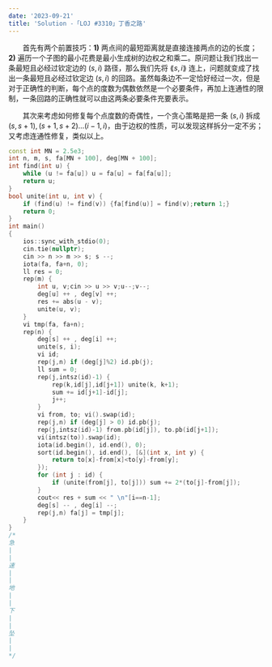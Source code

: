 ```yaml
---
date: '2023-09-21'
title: 'Solution -「LOJ #3310」丁香之路'
---
```


&emsp;&emsp;首先有两个前置技巧：**1)** 两点间的最短距离就是直接连接两点的边的长度；**2)** 遍历一个子图的最小花费是最小生成树的边权之和乘二。原问题让我们找出一条最短且必经过钦定边的 $( s, i )$ 路径，那么我们先将 $\lang s , i \rang$ 连上，问题就变成了找出一条最短且必经过钦定边 $( s, i)$ 的回路。虽然每条边不一定恰好经过一次，但是对于正确性的判断，每个点的度数为偶数依然是一个必要条件，再加上连通性的限制，一条回路的正确性就可以由这两条必要条件充要表示。

&emsp;&emsp;其次来考虑如何修复每个点度数的奇偶性，一个贪心策略是把一条 $(s, i)$ 拆成 $(s, s+1), (s+1, s+2) \dots (i-1, i)$，由于边权的性质，可以发现这样拆分一定不劣；又考虑连通性修复，类似以上。

```cpp
const int MN = 2.5e3;
int n, m, s, fa[MN + 100], deg[MN + 100];
int find(int u) {
    while (u != fa[u]) u = fa[u] = fa[fa[u]];
    return u;
}
bool unite(int u, int v) {
    if (find(u) != find(v)) {fa[find(u)] = find(v);return 1;}
    return 0;
}
int main()
{
    ios::sync_with_stdio(0);
    cin.tie(nullptr);
    cin >> n >> m >> s; s --;
    iota(fa, fa+n, 0);
    ll res = 0;
    rep(m) {
        int u, v;cin >> u >> v;u--;v--;
        deg[u] ++ , deg[v] ++;
        res += abs(u - v);
        unite(u, v);
    }
    vi tmp(fa, fa+n);
    rep(n) {
        deg[s] ++ , deg[i] ++;
        unite(s, i);
        vi id;
        rep(j,n) if (deg[j]%2) id.pb(j);
        ll sum = 0;
        rep(j,intsz(id)-1) {
            rep(k,id[j],id[j+1]) unite(k, k+1);
            sum += id[j+1]-id[j];
            j++;
        }
        vi from, to; vi().swap(id);
        rep(j,n) if (deg[j] > 0) id.pb(j);
        rep(j,intsz(id)-1) from.pb(id[j]), to.pb(id[j+1]);
        vi(intsz(to)).swap(id);
        iota(id.begin(), id.end(), 0);
        sort(id.begin(), id.end(), [&](int x, int y) {
            return to[x]-from[x]<to[y]-from[y];
        });
        for (int j : id) {
            if (unite(from[j], to[j])) sum += 2*(to[j]-from[j]);
        }
        cout<< res + sum << " \n"[i==n-1];
        deg[s] -- , deg[i] --;
        rep(j,n) fa[j] = tmp[j];
    }
}
/*
急
|
|
速
|
|
地
|
|
下
|
|
坠
|
|
*/
```